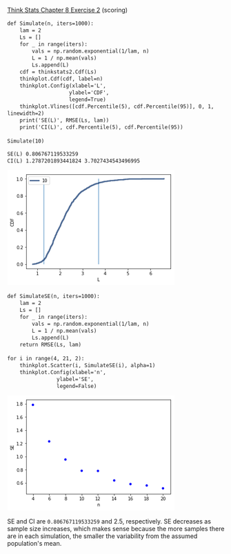 [Think Stats Chapter 8 Exercise 2](http://greenteapress.com/thinkstats2/html/thinkstats2009.html#toc77) (scoring)

```
def Simulate(n, iters=1000):
    lam = 2
    Ls = []
    for _ in range(iters):
        vals = np.random.exponential(1/lam, n)
        L = 1 / np.mean(vals)
        Ls.append(L)
    cdf = thinkstats2.Cdf(Ls)
    thinkplot.Cdf(cdf, label=n)
    thinkplot.Config(xlabel='L',
                    ylabel='CDF',
                    legend=True)
    thinkplot.Vlines([cdf.Percentile(5), cdf.Percentile(95)], 0, 1, linewidth=2)
    print('SE(L)', RMSE(Ls, lam))
    print('CI(L)', cdf.Percentile(5), cdf.Percentile(95)) 

Simulate(10)
```
```
SE(L) 0.806767119533259
CI(L) 1.2787201893441824 3.7027434543496995
```

![alt text](https://github.com/LKchemposer/dsp/blob/master/img/SE_vs_L_expo.png)

```
def SimulateSE(n, iters=1000):
    lam = 2
    Ls = []
    for _ in range(iters):
        vals = np.random.exponential(1/lam, n)
        L = 1 / np.mean(vals)
        Ls.append(L)
    return RMSE(Ls, lam)

for i in range(4, 21, 2):
    thinkplot.Scatter(i, SimulateSE(i), alpha=1)
    thinkplot.Config(xlabel='n',
                ylabel='SE',
                legend=False)
```

![alt text](https://github.com/LKchemposer/dsp/blob/master/img/SE_vs_n_expo.png)

SE and CI are `0.806767119533259` and 2.5, respectively. SE decreases as sample size increases, which makes sense because the more samples there are in each simulation, the smaller the variability from the assumed population's mean.
